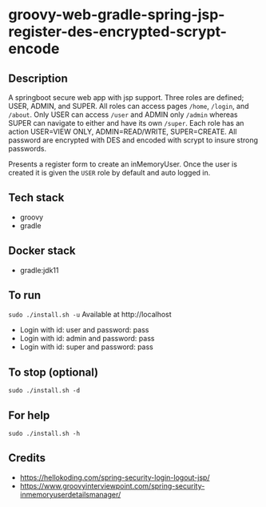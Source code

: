 # groovy-web-gradle-spring-jsp-register-des-encrypted-scrypt-encode

## Description
A springboot secure web app with jsp support.
Three roles are defined; USER, ADMIN, and SUPER. All roles
can access pages `/home`, `/login`, and `/about`. Only USER
can access `/user` and ADMIN only `/admin` whereas SUPER can
navigate to either and have its own `/super`. Each role
has an action USER=VIEW ONLY, ADMIN=READ/WRITE, SUPER=CREATE.
All password are encrypted with DES and encoded with scrypt
to insure strong passwords.

Presents a register form to create an inMemoryUser.
Once the user is created it is given the `USER` role
by default and auto logged in.

## Tech stack
- groovy
- gradle

## Docker stack
- gradle:jdk11

## To run
`sudo ./install.sh -u`
Available at http://localhost
- Login with id: user and password: pass
- Login with id: admin and password: pass
- Login with id: super and password: pass

## To stop (optional)
`sudo ./install.sh -d`

## For help
`sudo ./install.sh -h`

## Credits
- https://hellokoding.com/spring-security-login-logout-jsp/
- https://www.groovyinterviewpoint.com/spring-security-inmemoryuserdetailsmanager/
